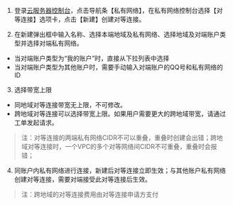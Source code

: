 1) 登录[云服务器控制台](http://console.tcecqpoc.fsphere.cn/)，点击导航条【私有网络】，在私有网络控制台选择【对等连接】选项卡，点击【新建】创建对等连接。

2) 在新建弹出框中输入名称、选择本端地域及私有网络、选择地域及对端账户类型并选择对端私有网络。
- 当对端账户类型为“我的账户”时，直接从下拉列表中选择
- 当对端账户类型为其他账户时，需要手动输入对端账户的QQ号和私有网络的ID

3) 选择带宽上限
- 同地域对等连接带宽无上限，不可修改。
- 跨地域对等连接可以选择带宽上限。如果用户需要更大的跨地域带宽，请通过工单发起请求。


> 注：对等连接的两端私有网络CIDR不可以重叠，重叠时创建会出错；跨地域对等连接时，一个VPC的多个对等网络间CIDR不可重叠，重叠时会报错；

4) 同账户内私有网络进行连接，新建后对等连接立即生效；与其他账户私有网络创建对等连接，需要对端接受此对等连接后生效。

>注：跨地域的对等连接费用由对等连接申请方支付